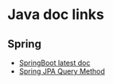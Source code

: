 # Java doc links

## Spring

- [SpringBoot latest doc](https://docs.spring.io/spring-boot/docs/current/reference/htmlsingle/)
- [Spring JPA Query Method](https://docs.spring.io/spring-data/jpa/docs/current/reference/html/#jpa.query-methods)
